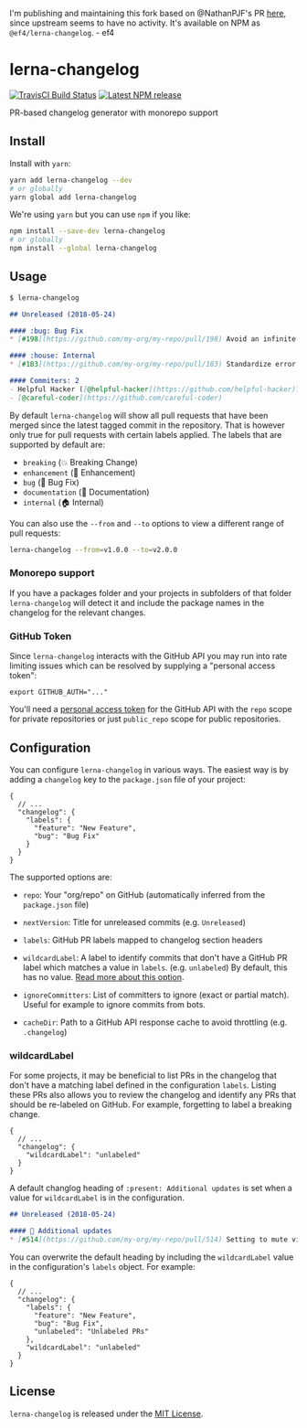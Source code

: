 I'm publishing and maintaining this fork based on @NathanPJF's PR [here](https://github.com/lerna/lerna-changelog/pull/134), since upstream seems to have no activity. It's available on NPM as `@ef4/lerna-changelog`. - ef4

lerna-changelog
==============================================================================

[![TravisCI Build Status][travis-badge]][travis-badge-url]
[![Latest NPM release][npm-badge]][npm-badge-url]

[npm-badge]: https://img.shields.io/npm/v/lerna-changelog.svg
[npm-badge-url]: https://www.npmjs.com/package/lerna-changelog
[travis-badge]: https://img.shields.io/travis/lerna/lerna-changelog/master.svg
[travis-badge-url]: https://travis-ci.org/lerna/lerna-changelog

PR-based changelog generator with monorepo support


Install
------------------------------------------------------------------------------

Install with `yarn`:

```bash
yarn add lerna-changelog --dev
# or globally
yarn global add lerna-changelog
```

We're using `yarn` but you can use `npm` if you like:

```bash
npm install --save-dev lerna-changelog
# or globally
npm install --global lerna-changelog
```


Usage
------------------------------------------------------------------------------

```bash
$ lerna-changelog
```

```md
## Unreleased (2018-05-24)

#### :bug: Bug Fix
* [#198](https://github.com/my-org/my-repo/pull/198) Avoid an infinite loop ([@helpful-hacker](https://github.com/helpful-hacker))

#### :house: Internal
* [#183](https://github.com/my-org/my-repo/pull/183) Standardize error messages ([@careful-coder](https://github.com/careful-coder))

#### Commiters: 2
- Helpful Hacker ([@helpful-hacker](https://github.com/helpful-hacker))
- [@careful-coder](https://github.com/careful-coder)
```

By default `lerna-changelog` will show all pull requests that have been merged
since the latest tagged commit in the repository. That is however only true for
pull requests with certain labels applied. The labels that are supported by
default are:

- `breaking` (:boom: Breaking Change)
- `enhancement` (:rocket: Enhancement)
- `bug` (:bug: Bug Fix)
- `documentation` (:memo: Documentation)
- `internal` (:house: Internal)

You can also use the `--from` and `--to` options to view a different
range of pull requests:

```bash
lerna-changelog --from=v1.0.0 --to=v2.0.0
```

### Monorepo support

If you have a packages folder and your projects in subfolders of that folder `lerna-changelog` will detect it and include the package names in the changelog for the relevant changes.

### GitHub Token

Since `lerna-changelog` interacts with the GitHub API you may run into rate
limiting issues which can be resolved by supplying a "personal access token":

```
export GITHUB_AUTH="..."
```

You'll need a [personal access token](https://github.com/settings/tokens)
for the GitHub API with the `repo` scope for private repositories or just
`public_repo` scope for public repositories.


Configuration
------------------------------------------------------------------------------

You can configure `lerna-changelog` in various ways. The easiest way is by
adding a `changelog` key to the `package.json` file of your project:

```json5
{
  // ...
  "changelog": {
    "labels": {
      "feature": "New Feature",
      "bug": "Bug Fix"
    }
  }
}
```

The supported options are:

- `repo`: Your "org/repo" on GitHub
  (automatically inferred from the `package.json` file)

- `nextVersion`: Title for unreleased commits
  (e.g. `Unreleased`)

- `labels`: GitHub PR labels mapped to changelog section headers

- `wildcardLabel`: A label to identify commits that don't have a GitHub PR label 
  which matches a value in `labels`. (e.g. `unlabeled`) By default, this has no value. [Read more about this option](#wildcardlabel).

- `ignoreCommitters`: List of committers to ignore (exact or partial match).
  Useful for example to ignore commits from bots.

- `cacheDir`: Path to a GitHub API response cache to avoid throttling
  (e.g. `.changelog`)

### wildcardLabel

For some projects, it may be beneficial to list PRs in the changelog that don't 
have a matching label defined in the configuration `labels`. Listing these PRs also allows you to review the changelog and identify any PRs that should be re-labeled on GitHub. For example, forgetting to label a breaking change.

```json5
{
  // ...
  "changelog": {
    "wildcardLabel": "unlabeled"
  }
}
```

A default changlog heading of `:present: Additional updates` is set when a value for `wildcardLabel` is in the configuration.

```md
## Unreleased (2018-05-24)

#### 🎁 Additional updates
* [#514](https://github.com/my-org/my-repo/pull/514) Setting to mute video ([@diligent-developer](https://github.com/diligent-developer))
```

You can overwrite the default heading by including the `wildcardLabel` value in the configuration's `labels` object. For example:

```json5
{
  // ...
  "changelog": {
    "labels": {
      "feature": "New Feature",
      "bug": "Bug Fix",
      "unlabeled": "Unlabeled PRs"
    },
    "wildcardLabel": "unlabeled"
  }
}
```


License
------------------------------------------------------------------------------

`lerna-changelog` is released under the [MIT License](LICENSE).
